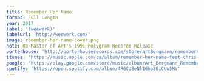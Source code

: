 ```yaml
---
title: Remember Her Name
format: Full Length
year: 2017
label: '(weewerk)'
labelurl: 'http://weewerk.com/'
image: remember-her-name-cover.png
note: Re-Master of Art's 1991 Polygram Records Release
porterhouse: 'http://porterhouserecords.com/store/artBergmann/rememberHerName.html'
itunes: 'https://music.apple.com/ca/album/remember-her-name-feat-chris-wardman-jason-sniderman/1222726622'
google: 'https://play.google.com/store/music/album/Art_Bergmann_Remember_Her_Name?id=Bjyhgvwqhs4hyhzcorz6oocsl7m'
spotify: 'https://open.spotify.com/album/4R6Cd8eNl16ho30iCUw5MV'
---
```

